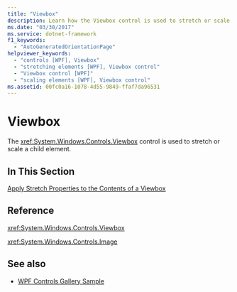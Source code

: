 ```yaml
---
title: "Viewbox"
description: Learn how the Viewbox control is used to stretch or scale a child element in Windows Presentation Foundation (WPF) applications.
ms.date: "03/30/2017"
ms.service: dotnet-framework
f1_keywords:
  - "AutoGeneratedOrientationPage"
helpviewer_keywords:
  - "controls [WPF], Viewbox"
  - "stretching elements [WPF], Viewbox control"
  - "Viewbox control [WPF]"
  - "scaling elements [WPF], Viewbox control"
ms.assetid: 00fc0a16-1078-4d55-9849-ffaf7da96531
---
```

# Viewbox

The <xref:System.Windows.Controls.Viewbox> control is used to stretch or scale a child element.

## In This Section

[Apply Stretch Properties to the Contents of a Viewbox](how-to-apply-stretch-properties-to-the-contents-of-a-viewbox.md)

## Reference

<xref:System.Windows.Controls.Viewbox>

<xref:System.Windows.Controls.Image>

## See also

- [WPF Controls Gallery Sample](https://github.com/Microsoft/WPF-Samples/tree/master/Getting%20Started/ControlsAndLayout)
